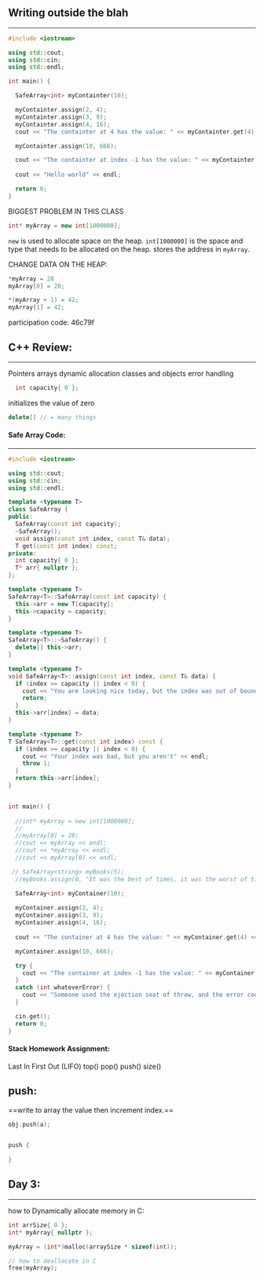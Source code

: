 ## Writing outside the blah
---
```cpp
#include <iostream>

using std::cout;
using std::cin;
using std::endl;

int main() {

  SafeArray<int> myContainter(10);

  myContainter.assign(2, 4);
  myContainter.assign(3, 9);
  myContainter.assign(4, 16);
  cout << "The containter at 4 has the value: " << myContainter.get(4) << endl;

  myContainter.assign(10, 666);

  cout << "The containter at index -1 has the value: " << myContainter.get(-1) << endl;
  
  cout << "Hello world" << endl;

  return 0;
}

```

BIGGEST PROBLEM IN THIS CLASS
```cpp
int* myArray = new int[1000000];
```
`new` is used to allocate space on the heap.
`int[1000000]` is the space and type that needs to be allocated on the heap.
stores the address in `myArray`.

CHANGE DATA ON THE HEAP:
```cpp
*myArray = 28
myArray[0] = 28;

*(myArray + 1) = 42;
myArray[1] = 42;
```

participation code: 46c79f
## C++ Review:
---
Pointers
arrays
dynamic allocation
classes and objects
error handling

```cpp
  int capacity{ 0 };
```
initializes the value of zero

```cpp
delete[] // = many things
```
#### Safe Array Code:
---
```cpp
#include <iostream>

using std::cout;
using std::cin;
using std::endl;

template <typename T>
class SafeArray {
public:
  SafeArray(const int capacity);
  ~SafeArray();
  void assign(const int index, const T& data);
  T get(const int index) const;
private:
  int capacity{ 0 };
  T* arr{ nullptr };
};

template <typename T>
SafeArray<T>::SafeArray(const int capacity) {
  this->arr = new T[capacity];
  this->capacity = capacity;
}

template <typename T>
SafeArray<T>::~SafeArray() {
  delete[] this->arr;
}

template <typename T>
void SafeArray<T>::assign(const int index, const T& data) {
  if (index >= capacity || index < 0) {
    cout << "You are looking nice today, but the index was out of bounds" << endl;
    return;
  }
  this->arr[index] = data;
}

template <typename T>
T SafeArray<T>::get(const int index) const {
  if (index >= capacity || index < 0) {
    cout << "Your index was bad, but you aren't" << endl;
    throw 1;
  }
  return this->arr[index];
}


int main() {
 
  //int* myArray = new int[1000000];
  //
  //myArray[0] = 28;
  //cout << myArray << endl;
  //cout << *myArray << endl;
  //cout << myArray[0] << endl;

 // SafeArray<string> myBooks(5);
  //myBooks.assign(0, "It was the best of times, it was the worst of times...");

  SafeArray<int> myContainer(10);
  
  myContainer.assign(2, 4);
  myContainer.assign(3, 9);
  myContainer.assign(4, 16);
 
  cout << "The container at 4 has the value: " << myContainer.get(4) << endl;

  myContainer.assign(10, 666);

  try {
    cout << "The container at index -1 has the value: " << myContainer.get(-1) << endl;
  }
  catch (int whateverError) {
    cout << "Someone used the ejection seat of throw, and the error code was " << whateverError << endl;
  }

  cin.get();
  return 0;
}
```

#### Stack Homework Assignment:
Last In First Out (LIFO)
top()
pop()
push()
size()

## push:

==write to array the value then increment index.==

```cpp
obj.push(a);


push {
	
}

```

## Day 3:
---
how to Dynamically allocate memory in C:
```c
int arrSize{ 0 };
int* myArray{ nullptr };

myArray = (int*)malloc(arraySize * sizeof(int));

// how to deallocate in C
free(myArray);
```

